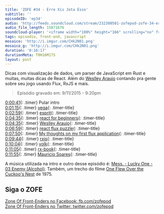 ```yaml
---
title: 'ZOFE #34 - Érre Xis Jota Ésse'
subtitle: ''
episodeID: 'ep34'
audio: 'http://feeds.soundcloud.com/stream/232380501-zofepod-zofe-34-erre-xis-jota-esse'
audio_file_length: 15871676
soundcloud-player: '<iframe width="100%" height="166" scrolling="no" frameborder="no" src="https://w.soundcloud.com/player/?url=https%3A//api.soundcloud.com/tracks/232380501&amp;color=ff5500&amp;auto_play=false&amp;hide_related=false&amp;show_comments=true&amp;show_user=true&amp;show_reposts=false"></iframe>'
tags: episodio, front-end, javascript
mosaico: 'http://i.imgur.com/CHk2N01.png'
mosaico_g: 'http://i.imgur.com/CHk2N01.png'
duration: '0:16:17'
durationMeta: T0H16M17S
layout: post
---
```



Dicas com visualização de dados, um parser de JavaScript em Rust e muitas, muitas dicas de React. Além do [Weslley Araujo](https://twitter.com/_weslleyaraujo) contando pra gente sobre seu jogo usando Flux, RxJS e mais.
<!-- excerpt -->

> Episódio gravado em: 9/11/2015 - 9:20pm

[0:00:41](#t=0:00:41){: .timer} Pular intro<br>
[0:01:15](#t=0:01:15){: .timer} [vega](https://github.com/vega/vega){: .timer-title}<br>
[0:02:59](#t=0:02:59){: .timer} [esprit](https://github.com/dherman/esprit){: .timer-title}<br>
[0:04:35](#t=0:04:35){: .timer} [react for beginners](https://reactforbeginners.com/){: .timer-title}<br>
[0:04:35](#t=0:06:59){: .timer} [Weslley Araujo](https://twitter.com/_weslleyaraujo){: .timer-title}<br>
[0:06:59](#t=0:07:50){: .timer} [react flux puzzle](https://github.com/weslleyaraujo/react-flux-puzzle){: .timer-title}<br>
[0:07:50](#t=0:09:44){: .timer} [My thoughts on my first flux application](https://medium.com/@_weslleyaraujo/my-thoughts-on-my-first-flux-application-a1fd1cccd724){: .timer-title}<br>
[0:09:44](#t=0:10:04){: .timer} [rxjs](http://reactivex.io/){: .timer-title}<br>
[0:10:04](#t=0:11:05){: .timer} [yolk](https://github.com/yolkjs/yolk){: .timer-title}<br>
[0:11:05](#t=0:11:55){: .timer} [rx-book](http://xgrommx.github.io/rx-book/){: .timer-title}<br>
[0:11:55](#t=0:14:34){: .timer} [Mauricio Soares](https://twitter.com/omauriciosoares){: .timer-title}<br>

A música utilizada na intro e outro desse episódio é: [Mess. - Lucky One - 03 Enemy (Alcohol)](http://store.southerncitylab.net/album/lucky-one). Também, um trecho do filme [One Flew Over the Cuckoo's Nest](http://www.imdb.com/title/tt0073486/) de 1975.

## Siga o ZOFE

[Zone Of Front-Enders no Facebook: fb.com/zofepod](http://fb.com/zofepod/ "ZOFE no Facebook: fb.com/zofepod")<br>
[Zone Of Front-Enders no Twitter: twitter.com/zofepod](http://twitter.com/zofepod/ "ZOFE no Twitter")<br>
